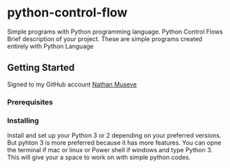 # python-control-flow
Simple programs with Python programming language. Python Control Flows
Brief description of your project.
These are simple programs created entirely with Python Language
## Getting Started
Signed to my GitHub account  [Nathan Museve](https://github.com/nathanmuseve)
### Prerequisites


### Installing

Install and set up your Python 3 or 2 depending on your preferred versions. But pyhton 3 is more preferred because it has more features.
You can opne the terminal if mac or linux or Power shell if windows and type Python 3. This will give your a space to work on with simple python codes.

